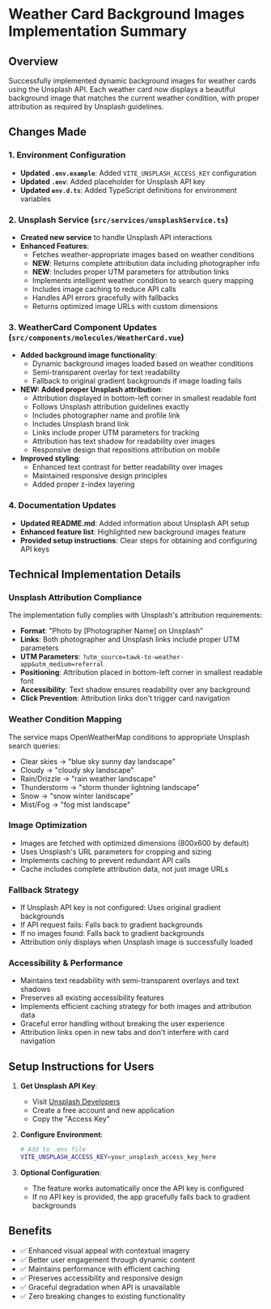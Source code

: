 # Weather Card Background Images Implementation Summary

## Overview
Successfully implemented dynamic background images for weather cards using the Unsplash API. Each weather card now displays a beautiful background image that matches the current weather condition, with proper attribution as required by Unsplash guidelines.

## Changes Made

### 1. Environment Configuration
- **Updated `.env.example`**: Added `VITE_UNSPLASH_ACCESS_KEY` configuration
- **Updated `.env`**: Added placeholder for Unsplash API key
- **Updated `env.d.ts`**: Added TypeScript definitions for environment variables

### 2. Unsplash Service (`src/services/unsplashService.ts`)
- **Created new service** to handle Unsplash API interactions
- **Enhanced Features**:
  - Fetches weather-appropriate images based on weather conditions
  - **NEW**: Returns complete attribution data including photographer info
  - **NEW**: Includes proper UTM parameters for attribution links
  - Implements intelligent weather condition to search query mapping
  - Includes image caching to reduce API calls
  - Handles API errors gracefully with fallbacks
  - Returns optimized image URLs with custom dimensions

### 3. WeatherCard Component Updates (`src/components/molecules/WeatherCard.vue`)
- **Added background image functionality**:
  - Dynamic background images loaded based on weather conditions
  - Semi-transparent overlay for text readability
  - Fallback to original gradient backgrounds if image loading fails
- **NEW: Added proper Unsplash attribution**:
  - Attribution displayed in bottom-left corner in smallest readable font
  - Follows Unsplash attribution guidelines exactly
  - Includes photographer name and profile link
  - Includes Unsplash brand link
  - Links include proper UTM parameters for tracking
  - Attribution has text shadow for readability over images
  - Responsive design that repositions attribution on mobile
- **Improved styling**:
  - Enhanced text contrast for better readability over images
  - Maintained responsive design principles
  - Added proper z-index layering

### 4. Documentation Updates
- **Updated README.md**: Added information about Unsplash API setup
- **Enhanced feature list**: Highlighted new background images feature
- **Provided setup instructions**: Clear steps for obtaining and configuring API keys

## Technical Implementation Details

### Unsplash Attribution Compliance
The implementation fully complies with Unsplash's attribution requirements:
- **Format**: "Photo by [Photographer Name] on Unsplash"
- **Links**: Both photographer and Unsplash links include proper UTM parameters
- **UTM Parameters**: `?utm_source=tawk-to-weather-app&utm_medium=referral`
- **Positioning**: Attribution placed in bottom-left corner in smallest readable font
- **Accessibility**: Text shadow ensures readability over any background
- **Click Prevention**: Attribution links don't trigger card navigation

### Weather Condition Mapping
The service maps OpenWeatherMap conditions to appropriate Unsplash search queries:
- Clear skies → "blue sky sunny day landscape"
- Cloudy → "cloudy sky landscape" 
- Rain/Drizzle → "rain weather landscape"
- Thunderstorm → "storm thunder lightning landscape"
- Snow → "snow winter landscape"
- Mist/Fog → "fog mist landscape"

### Image Optimization
- Images are fetched with optimized dimensions (800x600 by default)
- Uses Unsplash's URL parameters for cropping and sizing
- Implements caching to prevent redundant API calls
- Cache includes complete attribution data, not just image URLs

### Fallback Strategy
- If Unsplash API key is not configured: Uses original gradient backgrounds
- If API request fails: Falls back to gradient backgrounds
- If no images found: Falls back to gradient backgrounds
- Attribution only displays when Unsplash image is successfully loaded

### Accessibility & Performance
- Maintains text readability with semi-transparent overlays and text shadows
- Preserves all existing accessibility features
- Implements efficient caching strategy for both images and attribution data
- Graceful error handling without breaking the user experience
- Attribution links open in new tabs and don't interfere with card navigation

## Setup Instructions for Users

1. **Get Unsplash API Key**:
   - Visit [Unsplash Developers](https://unsplash.com/developers)
   - Create a free account and new application
   - Copy the "Access Key"

2. **Configure Environment**:
   ```bash
   # Add to .env file
   VITE_UNSPLASH_ACCESS_KEY=your_unsplash_access_key_here
   ```

3. **Optional Configuration**:
   - The feature works automatically once the API key is configured
   - If no API key is provided, the app gracefully falls back to gradient backgrounds

## Benefits
- ✅ Enhanced visual appeal with contextual imagery
- ✅ Better user engagement through dynamic content
- ✅ Maintains performance with efficient caching
- ✅ Preserves accessibility and responsive design
- ✅ Graceful degradation when API is unavailable
- ✅ Zero breaking changes to existing functionality
